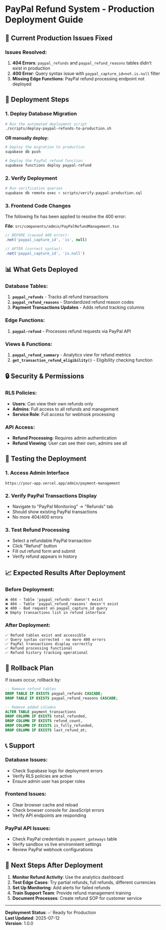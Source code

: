 # PayPal Refund System - Production Deployment Guide

## 🚨 Current Production Issues Fixed

### Issues Resolved:
1. **404 Errors**: `paypal_refunds` and `paypal_refund_reasons` tables didn't exist in production
2. **400 Error**: Query syntax issue with `paypal_capture_id=not.is.null` filter
3. **Missing Edge Functions**: PayPal refund processing endpoint not deployed

## 🚀 Deployment Steps

### 1. Deploy Database Migration
```bash
# Run the automated deployment script
./scripts/deploy-paypal-refunds-to-production.sh
```

**OR manually deploy:**
```bash
# Deploy the migration to production
supabase db push

# Deploy the PayPal refund function
supabase functions deploy paypal-refund
```

### 2. Verify Deployment
```bash
# Run verification queries
supabase db remote exec < scripts/verify-paypal-production.sql
```

### 3. Frontend Code Changes
The following fix has been applied to resolve the 400 error:

**File**: `src/components/admin/PayPalRefundManagement.tsx`
```typescript
// BEFORE (caused 400 error):
.not('paypal_capture_id', 'is', null)

// AFTER (correct syntax):
.not('paypal_capture_id', 'is.null')
```

## 📊 What Gets Deployed

### Database Tables:
1. **`paypal_refunds`** - Tracks all refund transactions
2. **`paypal_refund_reasons`** - Standardized refund reason codes
3. **Payment Transactions Updates** - Adds refund tracking columns

### Edge Functions:
1. **`paypal-refund`** - Processes refund requests via PayPal API

### Views & Functions:
1. **`paypal_refund_summary`** - Analytics view for refund metrics
2. **`get_transaction_refund_eligibility()`** - Eligibility checking function

## 🔒 Security & Permissions

### RLS Policies:
- **Users**: Can view their own refunds only
- **Admins**: Full access to all refunds and management
- **Service Role**: Full access for webhook processing

### API Access:
- **Refund Processing**: Requires admin authentication
- **Refund Viewing**: User can see their own, admins see all

## 🧪 Testing the Deployment

### 1. Access Admin Interface
```
https://your-app.vercel.app/admin/payment-management
```

### 2. Verify PayPal Transactions Display
- Navigate to "PayPal Monitoring" → "Refunds" tab
- Should show existing PayPal transactions
- No more 404/400 errors

### 3. Test Refund Processing
- Select a refundable PayPal transaction
- Click "Refund" button
- Fill out refund form and submit
- Verify refund appears in history

## 📈 Expected Results After Deployment

### Before Deployment:
```
❌ 404 - Table 'paypal_refunds' doesn't exist
❌ 404 - Table 'paypal_refund_reasons' doesn't exist  
❌ 400 - Bad request on paypal_capture_id query
❌ Empty transactions list in refund interface
```

### After Deployment:
```
✅ Refund tables exist and accessible
✅ Query syntax corrected - no more 400 errors
✅ PayPal transactions display correctly
✅ Refund processing functional
✅ Refund history tracking operational
```

## 🔧 Rollback Plan

If issues occur, rollback by:
```sql
-- Remove refund tables
DROP TABLE IF EXISTS paypal_refunds CASCADE;
DROP TABLE IF EXISTS paypal_refund_reasons CASCADE;

-- Remove added columns
ALTER TABLE payment_transactions 
DROP COLUMN IF EXISTS total_refunded,
DROP COLUMN IF EXISTS refund_count,
DROP COLUMN IF EXISTS is_fully_refunded,
DROP COLUMN IF EXISTS last_refund_at;
```

## 📞 Support

### Database Issues:
- Check Supabase logs for deployment errors
- Verify RLS policies are active
- Ensure admin user has proper roles

### Frontend Issues:
- Clear browser cache and reload
- Check browser console for JavaScript errors
- Verify API endpoints are responding

### PayPal API Issues:
- Check PayPal credentials in `payment_gateways` table
- Verify sandbox vs live environment settings
- Review PayPal webhook configurations

## 🎯 Next Steps After Deployment

1. **Monitor Refund Activity**: Use the analytics dashboard
2. **Test Edge Cases**: Try partial refunds, full refunds, different currencies
3. **Set Up Monitoring**: Add alerts for failed refunds
4. **Train Support Team**: Provide refund management training
5. **Document Processes**: Create refund SOP for customer service

---

**Deployment Status**: ✅ Ready for Production  
**Last Updated**: 2025-07-12  
**Version**: 1.0.0